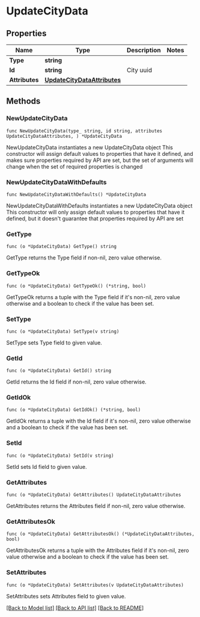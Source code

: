 # UpdateCityData

## Properties

Name | Type | Description | Notes
------------ | ------------- | ------------- | -------------
**Type** | **string** |  | 
**Id** | **string** | City uuid | 
**Attributes** | [**UpdateCityDataAttributes**](UpdateCityDataAttributes.md) |  | 

## Methods

### NewUpdateCityData

`func NewUpdateCityData(type_ string, id string, attributes UpdateCityDataAttributes, ) *UpdateCityData`

NewUpdateCityData instantiates a new UpdateCityData object
This constructor will assign default values to properties that have it defined,
and makes sure properties required by API are set, but the set of arguments
will change when the set of required properties is changed

### NewUpdateCityDataWithDefaults

`func NewUpdateCityDataWithDefaults() *UpdateCityData`

NewUpdateCityDataWithDefaults instantiates a new UpdateCityData object
This constructor will only assign default values to properties that have it defined,
but it doesn't guarantee that properties required by API are set

### GetType

`func (o *UpdateCityData) GetType() string`

GetType returns the Type field if non-nil, zero value otherwise.

### GetTypeOk

`func (o *UpdateCityData) GetTypeOk() (*string, bool)`

GetTypeOk returns a tuple with the Type field if it's non-nil, zero value otherwise
and a boolean to check if the value has been set.

### SetType

`func (o *UpdateCityData) SetType(v string)`

SetType sets Type field to given value.


### GetId

`func (o *UpdateCityData) GetId() string`

GetId returns the Id field if non-nil, zero value otherwise.

### GetIdOk

`func (o *UpdateCityData) GetIdOk() (*string, bool)`

GetIdOk returns a tuple with the Id field if it's non-nil, zero value otherwise
and a boolean to check if the value has been set.

### SetId

`func (o *UpdateCityData) SetId(v string)`

SetId sets Id field to given value.


### GetAttributes

`func (o *UpdateCityData) GetAttributes() UpdateCityDataAttributes`

GetAttributes returns the Attributes field if non-nil, zero value otherwise.

### GetAttributesOk

`func (o *UpdateCityData) GetAttributesOk() (*UpdateCityDataAttributes, bool)`

GetAttributesOk returns a tuple with the Attributes field if it's non-nil, zero value otherwise
and a boolean to check if the value has been set.

### SetAttributes

`func (o *UpdateCityData) SetAttributes(v UpdateCityDataAttributes)`

SetAttributes sets Attributes field to given value.



[[Back to Model list]](../README.md#documentation-for-models) [[Back to API list]](../README.md#documentation-for-api-endpoints) [[Back to README]](../README.md)


